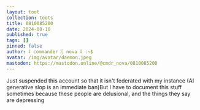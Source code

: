 ```yaml
---
layout: toot
collection: toots
title: 0810085200
date: 2024-08-10
published: true
tags: []
pinned: false
author: ⸸ commander ░ nova ⸸ :~$
avatar: /img/avatar/daemon.jpeg
mastodon: https://mastodon.online/@cmdr_nova/0810085200
---
```


Just suspended this account so that it isn't federated with my instance (AI generative slop is an immediate ban)But I have to document this stuff sometimes because these people are delusional, and the things they say are depressing
